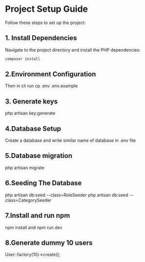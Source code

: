 
# Project Setup Guide

Follow these steps to set up the project:

## 1. Install Dependencies

Navigate to the project directory and install the PHP dependencies:

```bash
composer install
```
## 2.Environment Configuration
Then in cli run cp .env .env.example

## 3. Generate keys
 php artisan key:generate

## 4.Database Setup
Create a database and write similar name of database in .env file

## 5.Database migration

php artisan migrate

## 6.Seeding The Database

php artisan db:seed --class=RoleSeeder
php artisan db:seed --class=CategorySeeder


## 7.Install and run npm 
npm install and npm run dev

## 8.Generate dummy 10 users 

User::factory(10)->create();





